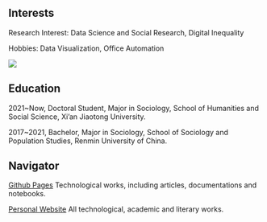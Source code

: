 ## Interests

Research Interest: Data Science and Social Research, Digital Inequality

Hobbies: Data Visualization, Office Automation

<img align="center" src="https://github-readme-stats.vercel.app/api/top-langs/?username=hedaozi&layout=compact">

## Education

2021~Now, Doctoral Student, Major in Sociology, School of Humanities and Social Science, Xi’an Jiaotong University.

2017~2021, Bachelor, Major in Sociology, School of Sociology and Population Studies, Renmin University of China.

## Navigator

[Github Pages](https://hedaozi.github.io/) Technological works, including articles, documentations and notebooks.

[Personal Website](https://hedaozi.com/) All technological, academic and literary works.

